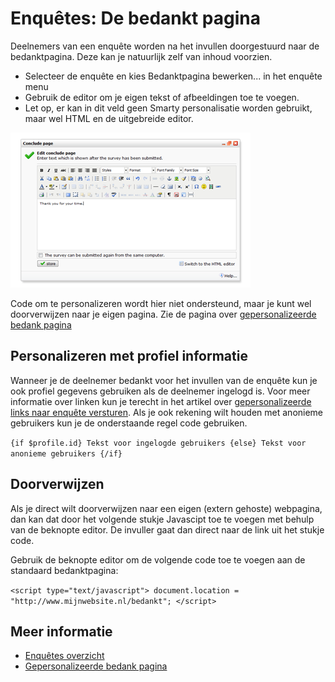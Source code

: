 # Enquêtes: De bedankt pagina

Deelnemers van een enquête worden na het invullen doorgestuurd naar de bedanktpagina.
Deze kan je natuurlijk zelf van inhoud voorzien.

* Selecteer de enquête en kies Bedanktpagina bewerken... in het enquête menu
* Gebruik de editor om je eigen tekst of afbeeldingen toe te voegen.
* Let op, er kan in dit veld geen Smarty personalisatie worden gebruikt,
maar wel HTML en de uitgebreide editor.

![Editing the conclude page](../images/editconcludepage.png)

Code om te personalizeren wordt hier niet ondersteund, maar je kunt wel 
doorverwijzen naar je eigen pagina. Zie de pagina over [gepersonalizeerde bedank pagina](./surveys-personalized-conclude-page)

## Personalizeren met profiel informatie

Wanneer je de deelnemer bedankt voor het invullen van de enquête kun je 
ook profiel gegevens gebruiken als de deelnemer ingelogd is. Voor meer 
informatie over linken kun je terecht in het artikel over [gepersonalizeerde 
links naar enquête versturen](./surveys-register-participants).
Als je ook rekening wilt houden met anonieme gebruikers kun je de onderstaande 
regel code gebruiken.

`{if $profile.id} Tekst voor ingelogde gebruikers {else} Tekst voor anonieme gebruikers {/if}`

## Doorverwijzen
Als je direct wilt doorverwijzen naar een eigen (extern gehoste) webpagina, 
dan kan dat door het volgende stukje Javascipt toe te voegen met behulp 
van de beknopte editor. De invuller gaat dan direct naar de link uit het 
stukje code.

Gebruik de beknopte editor om de volgende code toe te voegen aan de standaard bedanktpagina:

`<script type="text/javascript"> document.location = "http://www.mijnwebsite.nl/bedankt"; </script>`

## Meer informatie

* [Enquêtes overzicht](./surveys)
* [Gepersonalizeerde bedank pagina](./surveys-personalized-conclude-page)
